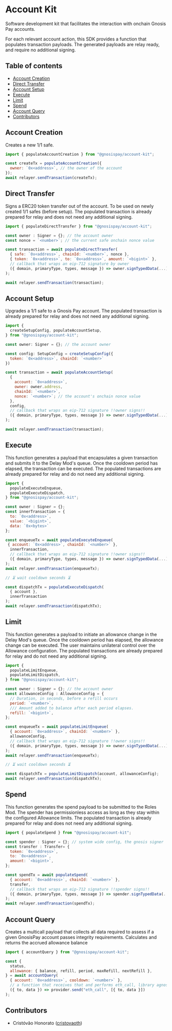 # Account Kit

Software development kit that facilitates the interaction with onchain Gnosis Pay accounts.

For each relevant account action, this SDK provides a function that populates transaction payloads. The generated payloads are relay ready, and require no additional signing.

## Table of contents

- [Account Creation](#account-creation)
- [Direct Transfer](#direct-transfer)
- [Account Setup](#account-setup)
- [Execute](#execute)
- [Limit](#limit)
- [Spend](#spend)
- [Account Query](#account-query)
- [Contributors](#contributors)

## <a name="account-creation">Account Creation</a>

Creates a new 1/1 safe.

```js
import { populateAccountCreation } from "@gnosispay/account-kit";

const createTx = populateAccountCreation({
  owner: `0x<address>`, // the owner of the account
});
await relayer.sendTransaction(createTx);
```

## <a name="direct-transfer">Direct Transfer</a>

Signs a ERC20 token transfer out of the account. To be used on newly created 1/1 safes (before setup). The populated transaction is already prepared for relay and does not need any additional signing.

```js
import { populateDirectTransfer } from "@gnosispay/account-kit";

const owner : Signer = {}; // the account owner
const nonce = `<number>`; // the current safe onchain nonce value

const transaction = await populateDirectTransfer(
  { safe: `0x<address>`, chainId: `<number>`, nonce },
  { token: `0x<address>`, to: `0x<address>`, amount: `<bigint>` },
  // callback that wraps an eip-712 signature by owner
  ({ domain, primaryType, types, message }) => owner.signTypedData(...)
);

await relayer.sendTransaction(transaction);
```

## <a name="account-setup">Account Setup</a>

Upgrades a 1/1 safe to a Gnosis Pay account. The populated transaction is already prepared for relay and does not need any additional signing.

```js
import {
  createSetupConfig, populateAccountSetup,
} from "@gnosispay/account-kit";

const owner: Signer = {}; // the account owner

const config: SetupConfig = createSetupConfig({
  token: `0x<address>`, chainId: `<number>`
})

const transaction = await populateAccountSetup(
  {
    account: `0x<address>`,
    owner: owner.address,
    chainId: `<number>`,
    nonce: `<number>`; // the account's onchain nonce value
  },
  config,
  // callback that wraps an eip-712 signature !!owner signs!!
  ({ domain, primaryType, types, message }) => owner.signTypedData(...)
);

await relayer.sendTransaction(transaction);
```

## <a name="execute">Execute</a>

This function generates a payload that encapsulates a given transaction and submits it to the Delay Mod's queue. Once the cooldown period has elapsed, the transaction can be executed. The populated transactions are already prepared for relay and do not need any additional signing.

```js
import {
  populateExecuteEnqueue,
  populateExecuteDispatch,
} from "@gnosispay/account-kit";

const owner : Signer = {};
const innerTransaction = {
  to: `0x<address>`,
  value: `<bigint>`,
  data: `0x<bytes>`
};

const enqueueTx = await populateExecuteEnqueue(
 { account: `0x<address>`, chainId: `<number>` },
  innerTransaction,
  // callback that wraps an eip-712 signature !!owner signs!!
  ({ domain, primaryType, types, message }) => owner.signTypedData(...)
);
await relayer.sendTransaction(enqueueTx);

// ⏳ wait cooldown seconds ⏳

const dispatchTx = populateExecuteDispatch(
  { account },
  innerTransaction
);
await relayer.sendTransaction(dispatchTx);
```

## <a name="limit">Limit</a>

This function generates a payload to initiate an allowance change in the Delay Mod's queue. Once the cooldown period has elapsed, the allowance change can be executed. The user maintains unilateral control over the Allowance configuration. The populated transactions are already prepared for relay and do not need any additional signing.

```js
import {
  populateLimitEnqueue,
  populateLimitDispatch,
} from "@gnosispay/account-kit";

const owner : Signer = {}; // the account owner
const allowanceConfig : AllowanceConfig = {
  // Duration, in seconds, before a refill occurs
  period: `<number>`,
  /// Amount added to balance after each period elapses.
  refill: `<bigint>`,
};

const enqueueTx = await populateLimitEnqueue(
  { account: `0x<address>`, chainId: `<number>` },
  allowanceConfig,
  // callback that wraps an eip-712 signature !!owner signs!!
  ({ domain, primaryType, types, message }) => owner.signTypedData(...)
);
await relayer.sendTransaction(enqueueTx);

// ⏳ wait cooldown seconds ⏳

const dispatchTx = populateLimitDispatch(account, allowanceConfig);
await relayer.sendTransaction(dispatchTx);
```

## <a name="spend">Spend</a>

This function generates the spend payload to be submitted to the Roles Mod. The spender has permissionless access as long as they stay within the configured Allowance limits. The populated transaction is already prepared for relay and does not need any additional signing.

```js
import { populateSpend } from "@gnosispay/account-kit";

const spender : Signer = {}; // system wide config, the gnosis signer
const transfer : Transfer= {
  token: `0x<address>`,
  to: `0x<address>`,
  amount: `<bigint>`,
};

const spendTx = await populateSpend(
  { account: `0x<address>`, chainId: `<number>` },
  transfer,
  // callback that wraps an eip-712 signature !!spender signs!!
  ({ domain, primaryType, types, message }) => spender.signTypedData(...)
);
await relayer.sendTransaction(spendTx);
```

## <a name="account-query">Account Query</a>

Creates a multicall payload that collects all data required to assess if a given GnosisPay account passes integrity requirements. Calculates and returns the accrued allowance balance

```js
import { accountQuery } from "@gnosispay/account-kit";

const {
  status,
  allowance: { balance, refill, period, maxRefill, nextRefill },
} = await accountQuery(
  { account: `0x<address>`, cooldown: `<number>` },
  // a function that receives that and performs eth_call, library agnostic
  ({ to, data }) => provider.send("eth_call", [{ to, data }])
);
```

## <a name="contributors">Contributors</a>

- Cristóvão Honorato ([cristovaoth](https://github.com/cristovaoth))
